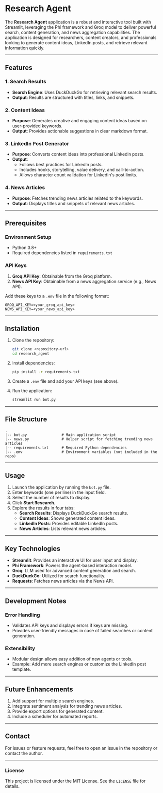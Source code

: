 # Research Agent

The **Research Agent** application is a robust and interactive tool built with Streamlit, leveraging the Phi framework and Groq model to deliver powerful search, content generation, and news aggregation capabilities. The application is designed for researchers, content creators, and professionals looking to generate content ideas, LinkedIn posts, and retrieve relevant information quickly.

---

## Features

### 1. **Search Results**
- **Search Engine**: Uses DuckDuckGo for retrieving relevant search results.
- **Output**: Results are structured with titles, links, and snippets.

### 2. **Content Ideas**
- **Purpose**: Generates creative and engaging content ideas based on user-provided keywords.
- **Output**: Provides actionable suggestions in clear markdown format.

### 3. **LinkedIn Post Generator**
- **Purpose**: Converts content ideas into professional LinkedIn posts.
- **Output**:
  - Follows best practices for LinkedIn posts.
  - Includes hooks, storytelling, value delivery, and call-to-action.
  - Allows character count validation for LinkedIn's post limits.

### 4. **News Articles**
- **Purpose**: Fetches trending news articles related to the keywords.
- **Output**: Displays titles and snippets of relevant news articles.

---

## Prerequisites

### Environment Setup
- Python 3.8+
- Required dependencies listed in `requirements.txt`

### API Keys
1. **Groq API Key**: Obtainable from the Groq platform.
2. **News API Key**: Obtainable from a news aggregation service (e.g., News API).

Add these keys to a `.env` file in the following format:
```
GROQ_API_KEY=<your_groq_api_key>
NEWS_API_KEY=<your_news_api_key>
```

---

## Installation

1. Clone the repository:
   ```bash
   git clone <repository-url>
   cd research_agent
   ```

2. Install dependencies:
   ```bash
   pip install -r requirements.txt
   ```

3. Create a `.env` file and add your API keys (see above).

4. Run the application:
   ```bash
   streamlit run bot.py
   ```

---

## File Structure

```
.
|-- bot.py                # Main application script
|-- news.py               # Helper script for fetching trending news articles
|-- requirements.txt      # Required Python dependencies
|-- .env                  # Environment variables (not included in the repo)
```

---

## Usage

1. Launch the application by running the `bot.py` file.
2. Enter keywords (one per line) in the input field.
3. Select the number of results to display.
4. Click **Start Research**.
5. Explore the results in four tabs:
   - **Search Results**: Displays DuckDuckGo search results.
   - **Content Ideas**: Shows generated content ideas.
   - **LinkedIn Posts**: Provides editable LinkedIn posts.
   - **News Articles**: Lists relevant news articles.

---

## Key Technologies

- **Streamlit**: Provides an interactive UI for user input and display.
- **Phi Framework**: Powers the agent-based interaction model.
- **Groq**: LLM used for advanced content generation and search.
- **DuckDuckGo**: Utilized for search functionality.
- **Requests**: Fetches news articles via the News API.

---

## Development Notes

### Error Handling
- Validates API keys and displays errors if keys are missing.
- Provides user-friendly messages in case of failed searches or content generation.

### Extensibility
- Modular design allows easy addition of new agents or tools.
- Example: Add more search engines or customize the LinkedIn post template.

---

## Future Enhancements

1. Add support for multiple search engines.
2. Integrate sentiment analysis for trending news articles.
3. Provide export options for generated content.
4. Include a scheduler for automated reports.

---

## Contact
For issues or feature requests, feel free to open an issue in the repository or contact the author.

---

### License
This project is licensed under the MIT License. See the `LICENSE` file for details.

